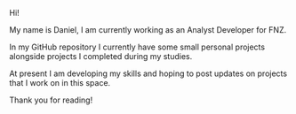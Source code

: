 
Hi!

My name is Daniel, I am currently working as an Analyst Developer for FNZ.

In my GitHub repository I currently have some small personal projects alongside projects I completed during my studies.

At present I am developing my skills and hoping to post updates on projects that I work on in this space. 

Thank you for reading!
